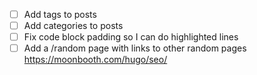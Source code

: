- [ ] Add tags to posts
- [ ] Add categories to posts
- [ ] Fix code block padding so I can do highlighted lines
- [ ] Add a /random page with links to other random pages
https://moonbooth.com/hugo/seo/
